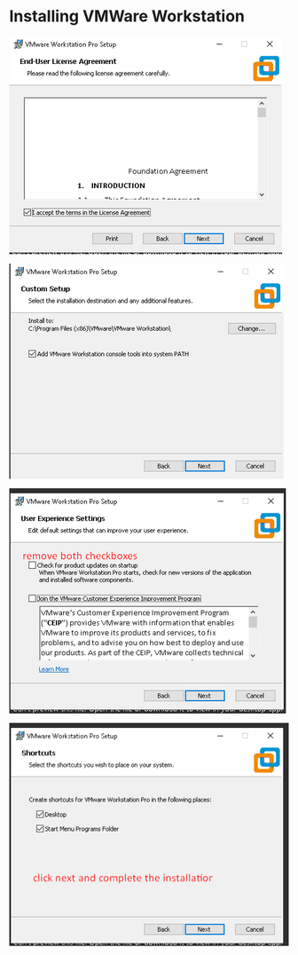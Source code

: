 # Installing VMWare Workstation
![start install](../../images/vmws/1-vmws_install.png)

![start install](../../images/vmws/2-vmws_install.png)

![start install](../../images/vmws/3-vmws_install.png)

![start install](../../images/vmws/4-vmws_install.png)

